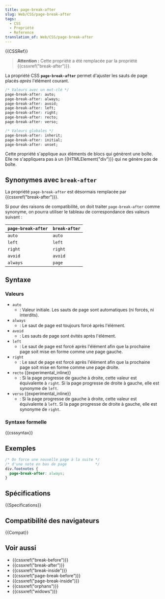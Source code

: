 ```yaml
---
title: page-break-after
slug: Web/CSS/page-break-after
tags:
  - CSS
  - Propriété
  - Reference
translation_of: Web/CSS/page-break-after
---
```


{{CSSRef}}

> **Attention :** Cette propriété a été remplacée par la propriété {{cssxref("break-after")}}.

La propriété CSS **`page-break-after`** permet d'ajuster les sauts de page placés _après_ l'élément courant.

```css
/* Valeurs avec un mot-clé */
page-break-after: auto;
page-break-after: always;
page-break-after: avoid;
page-break-after: left;
page-break-after: right;
page-break-after: recto;
page-break-after: verso;

/* Valeurs globales */
page-break-after: inherit;
page-break-after: initial;
page-break-after: unset;
```

Cette propriété s'applique aux éléments de blocs qui génèrent une boîte. Elle ne s'appliquera pas à un {{HTMLElement("div")}} qui ne génère pas de boîte.

## Synonymes avec `break-after`

La propriété `page-break-after` est désormais remplacée par {{cssxref("break-after")}}.

Si pour des raisons de compatibilité, on doit traiter `page-break-after` comme synonyme, on pourra utiliser le tableau de correspondance des valeurs suivant :

| `page-break-after` | `break-after` |
| ------------------ | ------------- |
| `auto`             | `auto`        |
| `left`             | `left`        |
| `right`            | `right`       |
| `avoid`            | `avoid`       |
| `always`           | `page`        |

## Syntaxe

### Valeurs

- `auto`
  - : Valeur initiale. Les sauts de page sont automatiques (ni forcés, ni interdits).
- `always`
  - : Le saut de page est toujours forcé après l'élément.
- `avoid`
  - : Les sauts de page sont évités après l'élément.
- `left`
  - : Le saut de page est forcé après l'élément afin que la prochaine page soit mise en forme comme une page gauche.
- `right`
  - : Le saut de page est forcé après l'élément afin que la prochaine page soit mise en forme comme une page droite.
- `recto` {{experimental_inline}}
  - : Si la page progresse de gauche à droite, cette valeur est équivalente à `right`. Si la page progresse de droite à gauche, elle est synonyme de `left`.
- `verso` {{experimental_inline}}
  - : Si la page progresse de gauche à droite, cette valeur est équivalente à `left`. Si la page progresse de droite à gauche, elle est synonyme de `right`.

### Syntaxe formelle

{{csssyntax}}

## Exemples

```css
/* On force une nouvelle page à la suite */
/* d'une note en bas de page             */
div.footnotes {
  page-break-after: always;
}
```

## Spécifications

{{Specifications}}

## Compatibilité des navigateurs

{{Compat}}

## Voir aussi

- {{cssxref("break-before")}}
- {{cssxref("break-after")}}
- {{cssxref("break-inside")}}
- {{cssxref("page-break-before")}}
- {{cssxref("page-break-inside")}}
- {{cssxref("orphans")}}
- {{cssxref("widows")}}
